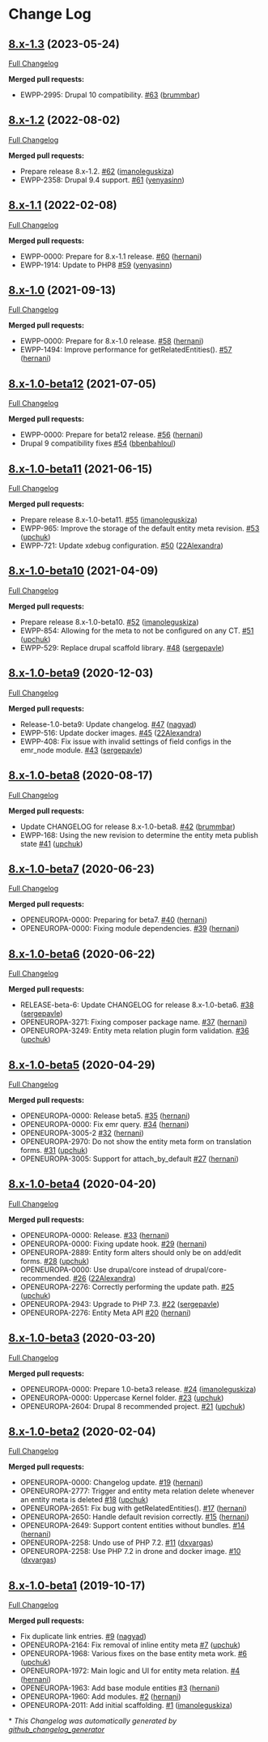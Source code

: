 # Change Log

## [8.x-1.3](https://github.com/openeuropa/entity_meta_relation/tree/8.x-1.3) (2023-05-24)
[Full Changelog](https://github.com/openeuropa/entity_meta_relation/compare/8.x-1.2...8.x-1.3)

**Merged pull requests:**

- EWPP-2995: Drupal 10 compatibility. [\#63](https://github.com/openeuropa/entity_meta_relation/pull/63) ([brummbar](https://github.com/brummbar))

## [8.x-1.2](https://github.com/openeuropa/entity_meta_relation/tree/8.x-1.2) (2022-08-02)
[Full Changelog](https://github.com/openeuropa/entity_meta_relation/compare/8.x-1.1...8.x-1.2)

**Merged pull requests:**

- Prepare release 8.x-1.2. [\#62](https://github.com/openeuropa/entity_meta_relation/pull/62) ([imanoleguskiza](https://github.com/imanoleguskiza))
- EWPP-2358: Drupal 9.4 support. [\#61](https://github.com/openeuropa/entity_meta_relation/pull/61) ([yenyasinn](https://github.com/yenyasinn))

## [8.x-1.1](https://github.com/openeuropa/entity_meta_relation/tree/8.x-1.1) (2022-02-08)
[Full Changelog](https://github.com/openeuropa/entity_meta_relation/compare/8.x-1.0...8.x-1.1)

**Merged pull requests:**

- EWPP-0000: Prepare for 8.x-1.1 release. [\#60](https://github.com/openeuropa/entity_meta_relation/pull/60) ([hernani](https://github.com/hernani))
- EWPP-1914: Update to PHP8 [\#59](https://github.com/openeuropa/entity_meta_relation/pull/59) ([yenyasinn](https://github.com/yenyasinn))

## [8.x-1.0](https://github.com/openeuropa/entity_meta_relation/tree/8.x-1.0) (2021-09-13)

[Full Changelog](https://github.com/openeuropa/entity_meta_relation/compare/8.x-1.0-beta12...8.x-1.0)

**Merged pull requests:**

- EWPP-0000: Prepare for 8.x-1.0 release. [\#58](https://github.com/openeuropa/entity_meta_relation/pull/58) ([hernani](https://github.com/hernani))
- EWPP-1494: Improve performance for getRelatedEntities\(\). [\#57](https://github.com/openeuropa/entity_meta_relation/pull/57) ([hernani](https://github.com/hernani))

## [8.x-1.0-beta12](https://github.com/openeuropa/entity_meta_relation/tree/8.x-1.0-beta12) (2021-07-05)

[Full Changelog](https://github.com/openeuropa/entity_meta_relation/compare/8.x-1.0-beta11...8.x-1.0-beta12)

**Merged pull requests:**

- EWPP-0000: Prepare for beta12 release. [\#56](https://github.com/openeuropa/entity_meta_relation/pull/56) ([hernani](https://github.com/hernani))
- Drupal 9 compatibility fixes [\#54](https://github.com/openeuropa/entity_meta_relation/pull/54) ([bbenbahloul](https://github.com/bbenbahloul))

## [8.x-1.0-beta11](https://github.com/openeuropa/entity_meta_relation/tree/8.x-1.0-beta11) (2021-06-15)

[Full Changelog](https://github.com/openeuropa/entity_meta_relation/compare/8.x-1.0-beta10...8.x-1.0-beta11)

**Merged pull requests:**

- Prepare release 8.x-1.0-beta11. [\#55](https://github.com/openeuropa/entity_meta_relation/pull/55) ([imanoleguskiza](https://github.com/imanoleguskiza))
- EWPP-965: Improve the storage of the default entity meta revision. [\#53](https://github.com/openeuropa/entity_meta_relation/pull/53) ([upchuk](https://github.com/upchuk))
- EWPP-721: Update xdebug configuration. [\#50](https://github.com/openeuropa/entity_meta_relation/pull/50) ([22Alexandra](https://github.com/22Alexandra))

## [8.x-1.0-beta10](https://github.com/openeuropa/entity_meta_relation/tree/8.x-1.0-beta10) (2021-04-09)

[Full Changelog](https://github.com/openeuropa/entity_meta_relation/compare/8.x-1.0-beta9...8.x-1.0-beta10)

**Merged pull requests:**

- Prepare release 8.x-1.0-beta10. [\#52](https://github.com/openeuropa/entity_meta_relation/pull/52) ([imanoleguskiza](https://github.com/imanoleguskiza))
- EWPP-854: Allowing for the meta to not be configured on any CT. [\#51](https://github.com/openeuropa/entity_meta_relation/pull/51) ([upchuk](https://github.com/upchuk))
- EWPP-529: Replace drupal scaffold library. [\#48](https://github.com/openeuropa/entity_meta_relation/pull/48) ([sergepavle](https://github.com/sergepavle))

## [8.x-1.0-beta9](https://github.com/openeuropa/entity_meta_relation/tree/8.x-1.0-beta9) (2020-12-03)

[Full Changelog](https://github.com/openeuropa/entity_meta_relation/compare/8.x-1.0-beta8...8.x-1.0-beta9)

**Merged pull requests:**

- Release-1.0-beta9: Update changelog. [\#47](https://github.com/openeuropa/entity_meta_relation/pull/47) ([nagyad](https://github.com/nagyad))
- EWPP-516: Update docker images. [\#45](https://github.com/openeuropa/entity_meta_relation/pull/45) ([22Alexandra](https://github.com/22Alexandra))
- EWPP-408: Fix issue with invalid settings of field configs in the emr\_node module. [\#43](https://github.com/openeuropa/entity_meta_relation/pull/43) ([sergepavle](https://github.com/sergepavle))

## [8.x-1.0-beta8](https://github.com/openeuropa/entity_meta_relation/tree/8.x-1.0-beta8) (2020-08-17)

[Full Changelog](https://github.com/openeuropa/entity_meta_relation/compare/8.x-1.0-beta7...8.x-1.0-beta8)

**Merged pull requests:**

- Update CHANGELOG for release 8.x-1.0-beta8. [\#42](https://github.com/openeuropa/entity_meta_relation/pull/42) ([brummbar](https://github.com/brummbar))
- EWPP-168: Using the new revision to determine the entity meta publish state [\#41](https://github.com/openeuropa/entity_meta_relation/pull/41) ([upchuk](https://github.com/upchuk))

## [8.x-1.0-beta7](https://github.com/openeuropa/entity_meta_relation/tree/8.x-1.0-beta7) (2020-06-23)

[Full Changelog](https://github.com/openeuropa/entity_meta_relation/compare/8.x-1.0-beta6...8.x-1.0-beta7)

**Merged pull requests:**

- OPENEUROPA-0000: Preparing for beta7. [\#40](https://github.com/openeuropa/entity_meta_relation/pull/40) ([hernani](https://github.com/hernani))
- OPENEUROPA-0000: Fixing module dependencies. [\#39](https://github.com/openeuropa/entity_meta_relation/pull/39) ([hernani](https://github.com/hernani))

## [8.x-1.0-beta6](https://github.com/openeuropa/entity_meta_relation/tree/8.x-1.0-beta6) (2020-06-22)

[Full Changelog](https://github.com/openeuropa/entity_meta_relation/compare/8.x-1.0-beta5...8.x-1.0-beta6)

**Merged pull requests:**

- RELEASE-beta-6: Update CHANGELOG for release 8.x-1.0-beta6. [\#38](https://github.com/openeuropa/entity_meta_relation/pull/38) ([sergepavle](https://github.com/sergepavle))
- OPENEUROPA-3271: Fixing composer package name. [\#37](https://github.com/openeuropa/entity_meta_relation/pull/37) ([hernani](https://github.com/hernani))
- OPENEUROPA-3249: Entity meta relation plugin form validation. [\#36](https://github.com/openeuropa/entity_meta_relation/pull/36) ([upchuk](https://github.com/upchuk))

## [8.x-1.0-beta5](https://github.com/openeuropa/entity_meta_relation/tree/8.x-1.0-beta5) (2020-04-29)

[Full Changelog](https://github.com/openeuropa/entity_meta_relation/compare/8.x-1.0-beta4...8.x-1.0-beta5)

**Merged pull requests:**

- OPENEUROPA-0000: Release beta5. [\#35](https://github.com/openeuropa/entity_meta_relation/pull/35) ([hernani](https://github.com/hernani))
- OPENEUROPA-0000: Fix emr query. [\#34](https://github.com/openeuropa/entity_meta_relation/pull/34) ([hernani](https://github.com/hernani))
- OPENEUROPA-3005-2 [\#32](https://github.com/openeuropa/entity_meta_relation/pull/32) ([hernani](https://github.com/hernani))
- OPENEUROPA-2970: Do not show the entity meta form on translation forms. [\#31](https://github.com/openeuropa/entity_meta_relation/pull/31) ([upchuk](https://github.com/upchuk))
- OPENEUROPA-3005: Support for attach\_by\_default [\#27](https://github.com/openeuropa/entity_meta_relation/pull/27) ([hernani](https://github.com/hernani))

## [8.x-1.0-beta4](https://github.com/openeuropa/entity_meta_relation/tree/8.x-1.0-beta4) (2020-04-20)

[Full Changelog](https://github.com/openeuropa/entity_meta_relation/compare/8.x-1.0-beta3...8.x-1.0-beta4)

**Merged pull requests:**

- OPENEUROPA-0000: Release. [\#33](https://github.com/openeuropa/entity_meta_relation/pull/33) ([hernani](https://github.com/hernani))
- OPENEUROPA-0000: Fixing update hook. [\#29](https://github.com/openeuropa/entity_meta_relation/pull/29) ([hernani](https://github.com/hernani))
- OPENEUROPA-2889: Entity form alters should only be on add/edit forms. [\#28](https://github.com/openeuropa/entity_meta_relation/pull/28) ([upchuk](https://github.com/upchuk))
- OPENEUROPA-0000: Use drupal/core instead of drupal/core-recommended. [\#26](https://github.com/openeuropa/entity_meta_relation/pull/26) ([22Alexandra](https://github.com/22Alexandra))
- OPENEUROPA-2276: Correctly performing the update path. [\#25](https://github.com/openeuropa/entity_meta_relation/pull/25) ([upchuk](https://github.com/upchuk))
- OPENEUROPA-2943: Upgrade to PHP 7.3. [\#22](https://github.com/openeuropa/entity_meta_relation/pull/22) ([sergepavle](https://github.com/sergepavle))
- OPENEUROPA-2276: Entity Meta API [\#20](https://github.com/openeuropa/entity_meta_relation/pull/20) ([hernani](https://github.com/hernani))

## [8.x-1.0-beta3](https://github.com/openeuropa/entity_meta_relation/tree/8.x-1.0-beta3) (2020-03-20)

[Full Changelog](https://github.com/openeuropa/entity_meta_relation/compare/8.x-1.0-beta2...8.x-1.0-beta3)

**Merged pull requests:**

- OPENEUROPA-0000: Prepare 1.0-beta3 release. [\#24](https://github.com/openeuropa/entity_meta_relation/pull/24) ([imanoleguskiza](https://github.com/imanoleguskiza))
- OPENEUROPA-0000: Uppercase Kernel folder. [\#23](https://github.com/openeuropa/entity_meta_relation/pull/23) ([upchuk](https://github.com/upchuk))
- OPENEUROPA-2604: Drupal 8 recommended project. [\#21](https://github.com/openeuropa/entity_meta_relation/pull/21) ([upchuk](https://github.com/upchuk))

## [8.x-1.0-beta2](https://github.com/openeuropa/entity_meta_relation/tree/8.x-1.0-beta2) (2020-02-04)

[Full Changelog](https://github.com/openeuropa/entity_meta_relation/compare/8.x-1.0-beta1...8.x-1.0-beta2)

**Merged pull requests:**

- OPENEUROPA-0000: Changelog update. [\#19](https://github.com/openeuropa/entity_meta_relation/pull/19) ([hernani](https://github.com/hernani))
- OPENEUROPA-2777: Trigger and entity meta relation delete whenever an entity meta is deleted [\#18](https://github.com/openeuropa/entity_meta_relation/pull/18) ([upchuk](https://github.com/upchuk))
- OPENEUROPA-2651: Fix bug with getRelatedEntities\(\). [\#17](https://github.com/openeuropa/entity_meta_relation/pull/17) ([hernani](https://github.com/hernani))
- OPENEUROPA-2650: Handle default revision correctly. [\#15](https://github.com/openeuropa/entity_meta_relation/pull/15) ([hernani](https://github.com/hernani))
- OPENEUROPA-2649: Support content entities without bundles. [\#14](https://github.com/openeuropa/entity_meta_relation/pull/14) ([hernani](https://github.com/hernani))
- OPENEUROPA-2258: Undo use of PHP 7.2. [\#11](https://github.com/openeuropa/entity_meta_relation/pull/11) ([dxvargas](https://github.com/dxvargas))
- OPENEUROPA-2258: Use PHP 7.2 in drone and docker image. [\#10](https://github.com/openeuropa/entity_meta_relation/pull/10) ([dxvargas](https://github.com/dxvargas))

## [8.x-1.0-beta1](https://github.com/openeuropa/entity_meta_relation/tree/8.x-1.0-beta1) (2019-10-17)

[Full Changelog](https://github.com/openeuropa/entity_meta_relation/compare/ea5a93d65ce3dbcc0be3636e1efc829860da6cdb...8.x-1.0-beta1)

**Merged pull requests:**

- Fix duplicate link entries. [\#9](https://github.com/openeuropa/entity_meta_relation/pull/9) ([nagyad](https://github.com/nagyad))
- OPENEUROPA-2164: Fix removal of inline entity meta [\#7](https://github.com/openeuropa/entity_meta_relation/pull/7) ([upchuk](https://github.com/upchuk))
- OPENEUROPA-1968: Various fixes on the base entity meta work. [\#6](https://github.com/openeuropa/entity_meta_relation/pull/6) ([upchuk](https://github.com/upchuk))
- OPENEUROPA-1972: Main logic and UI for entity meta relation. [\#4](https://github.com/openeuropa/entity_meta_relation/pull/4) ([hernani](https://github.com/hernani))
- OPENEUROPA-1963: Add base module entities  [\#3](https://github.com/openeuropa/entity_meta_relation/pull/3) ([hernani](https://github.com/hernani))
- OPENEUROPA-1960: Add modules. [\#2](https://github.com/openeuropa/entity_meta_relation/pull/2) ([hernani](https://github.com/hernani))
- OPENEUROPA-2011: Add initial scaffolding. [\#1](https://github.com/openeuropa/entity_meta_relation/pull/1) ([imanoleguskiza](https://github.com/imanoleguskiza))



\* *This Changelog was automatically generated by [github_changelog_generator](https://github.com/github-changelog-generator/github-changelog-generator)*
